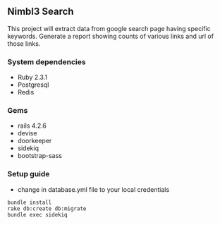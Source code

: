 ## Nimbl3 Search
This project will extract data from google search page having specific keywords. Generate a report showing counts of various links and url of those links. 

### System dependencies
* Ruby 2.3.1
* Postgresql
* Redis

### Gems 
* rails 4.2.6
* devise 
* doorkeeper
* sidekiq
* bootstrap-sass

### Setup guide
* change in database.yml file to your local credentials

```console
bundle install
rake db:create db:migrate
bundle exec sidekiq 

```
